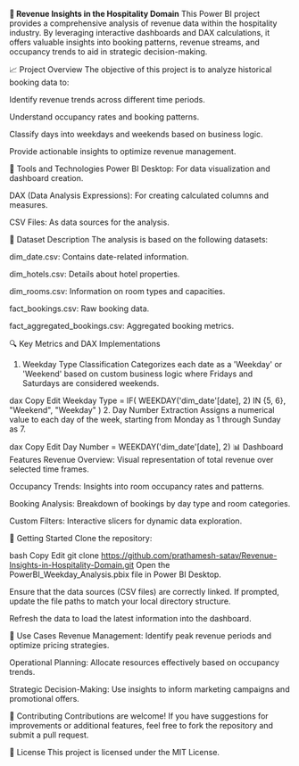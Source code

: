 **🏨 Revenue Insights in the Hospitality Domain**
This Power BI project provides a comprehensive analysis of revenue data within the hospitality industry. By leveraging interactive dashboards and DAX calculations, it offers valuable insights into booking patterns, revenue streams, and occupancy trends to aid in strategic decision-making.

📈 Project Overview
The objective of this project is to analyze historical booking data to:

Identify revenue trends across different time periods.

Understand occupancy rates and booking patterns.

Classify days into weekdays and weekends based on business logic.

Provide actionable insights to optimize revenue management.

🧰 Tools and Technologies
Power BI Desktop: For data visualization and dashboard creation.

DAX (Data Analysis Expressions): For creating calculated columns and measures.

CSV Files: As data sources for the analysis.

📂 Dataset Description
The analysis is based on the following datasets:

dim_date.csv: Contains date-related information.

dim_hotels.csv: Details about hotel properties.

dim_rooms.csv: Information on room types and capacities.

fact_bookings.csv: Raw booking data.

fact_aggregated_bookings.csv: Aggregated booking metrics.

🔍 Key Metrics and DAX Implementations
1. Weekday Type Classification
Categorizes each date as a 'Weekday' or 'Weekend' based on custom business logic where Fridays and Saturdays are considered weekends.

dax
Copy
Edit
Weekday Type = 
IF(
    WEEKDAY('dim_date'[date], 2) IN {5, 6}, 
    "Weekend", 
    "Weekday"
)
2. Day Number Extraction
Assigns a numerical value to each day of the week, starting from Monday as 1 through Sunday as 7.

dax
Copy
Edit
Day Number = WEEKDAY('dim_date'[date], 2)
📊 Dashboard Features
Revenue Overview: Visual representation of total revenue over selected time frames.

Occupancy Trends: Insights into room occupancy rates and patterns.

Booking Analysis: Breakdown of bookings by day type and room categories.

Custom Filters: Interactive slicers for dynamic data exploration.

🚀 Getting Started
Clone the repository:

bash
Copy
Edit
git clone https://github.com/prathamesh-satav/Revenue-Insights-in-Hospitality-Domain.git
Open the PowerBI_Weekday_Analysis.pbix file in Power BI Desktop.

Ensure that the data sources (CSV files) are correctly linked. If prompted, update the file paths to match your local directory structure.

Refresh the data to load the latest information into the dashboard.

📌 Use Cases
Revenue Management: Identify peak revenue periods and optimize pricing strategies.

Operational Planning: Allocate resources effectively based on occupancy trends.

Strategic Decision-Making: Use insights to inform marketing campaigns and promotional offers.

🤝 Contributing
Contributions are welcome! If you have suggestions for improvements or additional features, feel free to fork the repository and submit a pull request.

📄 License
This project is licensed under the MIT License.
